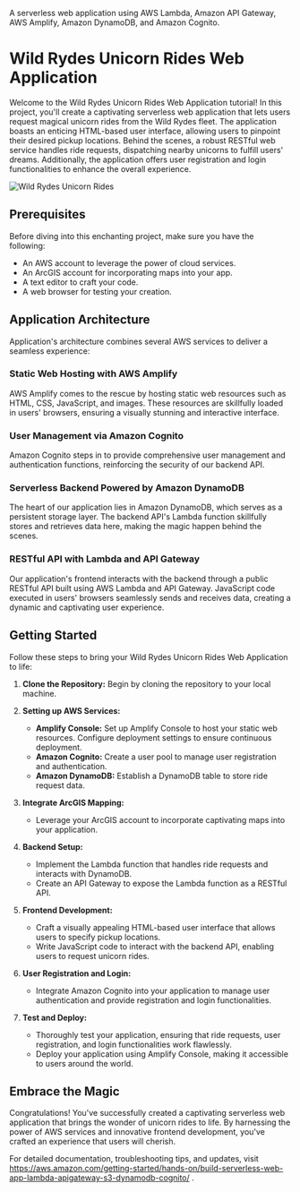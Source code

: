 
A serverless web application using AWS Lambda, Amazon API Gateway, AWS Amplify, Amazon DynamoDB, and Amazon Cognito.
# Wild Rydes Unicorn Rides Web Application

Welcome to the Wild Rydes Unicorn Rides Web Application tutorial! In this project, you'll create a captivating serverless web application that lets users request magical unicorn rides from the Wild Rydes fleet. The application boasts an enticing HTML-based user interface, allowing users to pinpoint their desired pickup locations. Behind the scenes, a robust RESTful web service handles ride requests, dispatching nearby unicorns to fulfill users' dreams. Additionally, the application offers user registration and login functionalities to enhance the overall experience.

![Wild Rydes Unicorn Rides](<img width="591" alt="wild rydes" src="https://github.com/Meldindavidsabu/WildRydes-Serverless-Web-Application/assets/80899101/0c6605a4-cc52-470c-812f-7f3decbbf7f6">)

## Prerequisites

Before diving into this enchanting project, make sure you have the following:

- An AWS account to leverage the power of cloud services.
- An ArcGIS account for incorporating maps into your app.
- A text editor to craft your code.
- A web browser for testing your creation.

## Application Architecture

Application's architecture combines several AWS services to deliver a seamless experience:

### Static Web Hosting with AWS Amplify

AWS Amplify comes to the rescue by hosting static web resources such as HTML, CSS, JavaScript, and images. These resources are skillfully loaded in users' browsers, ensuring a visually stunning and interactive interface.

### User Management via Amazon Cognito

Amazon Cognito steps in to provide comprehensive user management and authentication functions, reinforcing the security of our backend API.

### Serverless Backend Powered by Amazon DynamoDB

The heart of our application lies in Amazon DynamoDB, which serves as a persistent storage layer. The backend API's Lambda function skillfully stores and retrieves data here, making the magic happen behind the scenes.

### RESTful API with Lambda and API Gateway

Our application's frontend interacts with the backend through a public RESTful API built using AWS Lambda and API Gateway. JavaScript code executed in users' browsers seamlessly sends and receives data, creating a dynamic and captivating user experience.

## Getting Started

Follow these steps to bring your Wild Rydes Unicorn Rides Web Application to life:

1. **Clone the Repository:** Begin by cloning the repository to your local machine.

2. **Setting up AWS Services:**
   - **Amplify Console:** Set up Amplify Console to host your static web resources. Configure deployment settings to ensure continuous deployment.
   - **Amazon Cognito:** Create a user pool to manage user registration and authentication.
   - **Amazon DynamoDB:** Establish a DynamoDB table to store ride request data.

3. **Integrate ArcGIS Mapping:**
   - Leverage your ArcGIS account to incorporate captivating maps into your application. 

4. **Backend Setup:**
   - Implement the Lambda function that handles ride requests and interacts with DynamoDB.
   - Create an API Gateway to expose the Lambda function as a RESTful API.

5. **Frontend Development:**
   - Craft a visually appealing HTML-based user interface that allows users to specify pickup locations.
   - Write JavaScript code to interact with the backend API, enabling users to request unicorn rides.

6. **User Registration and Login:**
   - Integrate Amazon Cognito into your application to manage user authentication and provide registration and login functionalities.

7. **Test and Deploy:**
   - Thoroughly test your application, ensuring that ride requests, user registration, and login functionalities work flawlessly.
   - Deploy your application using Amplify Console, making it accessible to users around the world.

## Embrace the Magic

Congratulations! You've successfully created a captivating serverless web application that brings the wonder of unicorn rides to life. By harnessing the power of AWS services and innovative frontend development, you've crafted an experience that users will cherish.

For detailed documentation, troubleshooting tips, and updates, visit https://aws.amazon.com/getting-started/hands-on/build-serverless-web-app-lambda-apigateway-s3-dynamodb-cognito/ .
